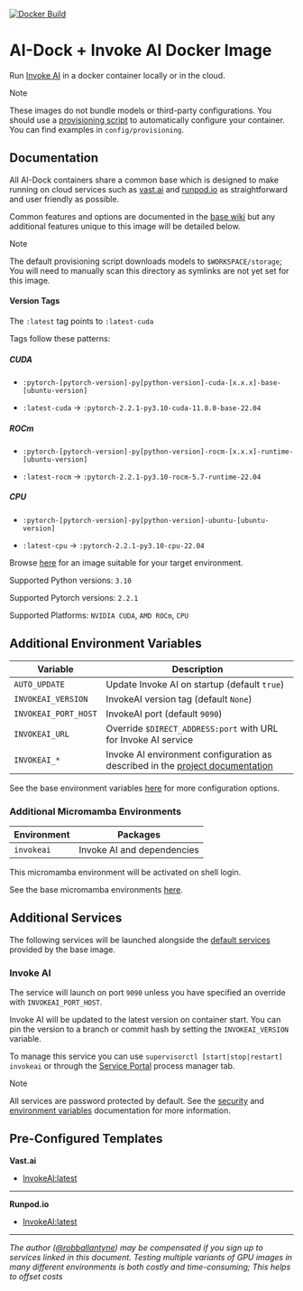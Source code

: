 [![Docker Build](https://github.com/ai-dock/stable-diffusion-webui/actions/workflows/docker-build.yml/badge.svg)](https://github.com/ai-dock/stable-diffusion-webui/actions/workflows/docker-build.yml)

# AI-Dock + Invoke AI Docker Image

Run [Invoke AI](https://github.com/invoke-ai/InvokeAI) in a docker container locally or in the cloud.

>[!NOTE]  
>These images do not bundle models or third-party configurations. You should use a [provisioning script](https://github.com/ai-dock/base-image/wiki/4.0-Running-the-Image#provisioning-script) to automatically configure your container. You can find examples in `config/provisioning`.

## Documentation

All AI-Dock containers share a common base which is designed to make running on cloud services such as [vast.ai](https://link.ai-dock.org/vast.ai) and [runpod.io](https://link.ai-dock.org/template) as straightforward and user friendly as possible.

Common features and options are documented in the [base wiki](https://github.com/ai-dock/base-image/wiki) but any additional features unique to this image will be detailed below.

>[!NOTE]  
>The default provisioning script downloads models to `$WORKSPACE/storage`; You will need to manually scan this directory as symlinks are not yet set for this image.

#### Version Tags

The `:latest` tag points to `:latest-cuda`

Tags follow these patterns:

##### _CUDA_
- `:pytorch-[pytorch-version]-py[python-version]-cuda-[x.x.x]-base-[ubuntu-version]`

- `:latest-cuda` &rarr; `:pytorch-2.2.1-py3.10-cuda-11.8.0-base-22.04`

##### _ROCm_
- `:pytorch-[pytorch-version]-py[python-version]-rocm-[x.x.x]-runtime-[ubuntu-version]`

- `:latest-rocm` &rarr; `:pytorch-2.2.1-py3.10-rocm-5.7-runtime-22.04`

##### _CPU_
- `:pytorch-[pytorch-version]-py[python-version]-ubuntu-[ubuntu-version]`

- `:latest-cpu` &rarr; `:pytorch-2.2.1-py3.10-cpu-22.04` 


Browse [here](https://github.com/ai-dock/invokeai/pkgs/container/invokeai) for an image suitable for your target environment.

Supported Python versions: `3.10`

Supported Pytorch versions: `2.2.1`

Supported Platforms: `NVIDIA CUDA`, `AMD ROCm`, `CPU`

## Additional Environment Variables

| Variable                 | Description |
| ------------------------ | ----------- |
| `AUTO_UPDATE`            | Update Invoke AI on startup (default `true`) |
| `INVOKEAI_VERSION`       | InvokeAI version tag (default `None`) |
| `INVOKEAI_PORT_HOST`     | InvokeAI port (default `9090`) |
| `INVOKEAI_URL`           | Override `$DIRECT_ADDRESS:port` with URL for Invoke AI service |
| `INVOKEAI_*`             | Invoke AI environment configuration as described in the [project documentation](https://invoke-ai.github.io/InvokeAI/features/CONFIGURATION/#environment-variables) |

See the base environment variables [here](https://github.com/ai-dock/base-image/wiki/2.0-Environment-Variables) for more configuration options.

### Additional Micromamba Environments

| Environment    | Packages |
| -------------- | ----------------------------------------- |
| `invokeai`     | Invoke AI and dependencies |

This micromamba environment will be activated on shell login.

See the base micromamba environments [here](https://github.com/ai-dock/base-image/wiki/1.0-Included-Software#installed-micromamba-environments).


## Additional Services

The following services will be launched alongside the [default services](https://github.com/ai-dock/base-image/wiki/1.0-Included-Software) provided by the base image.

### Invoke AI

The service will launch on port `9090` unless you have specified an override with `INVOKEAI_PORT_HOST`.

Invoke AI will be updated to the latest version on container start. You can pin the version to a branch or commit hash by setting the `INVOKEAI_VERSION` variable.

To manage this service you can use `supervisorctl [start|stop|restart] invokeai` or through the [Service Portal](https://github.com/ai-dock/base-image/wiki/1.0-Included-Software#ai-dock-service-portal) process manager tab.

>[!NOTE]
>All services are password protected by default. See the [security](https://github.com/ai-dock/base-image/wiki#security) and [environment variables](https://github.com/ai-dock/base-image/wiki/2.0-Environment-Variables) documentation for more information.


## Pre-Configured Templates

**Vast.​ai**

- [InvokeAI:latest](https://link.ai-dock.org/template-vast-invokeai)

---

**Runpod.​io**

- [InvokeAI:latest](https://link.ai-dock.org/template-runpod-invokeai)

---

_The author ([@robballantyne](https://github.com/robballantyne)) may be compensated if you sign up to services linked in this document. Testing multiple variants of GPU images in many different environments is both costly and time-consuming; This helps to offset costs_